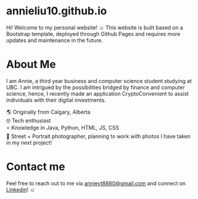 # annieliu10.github.io

Hi! Welcome to my personal website! ☺️ This website is built based on a Bootstrap template, deployed through Github Pages and requires more updates and maintenance in the future.


# About Me
I am Annie, a third year business and computer science student studying at UBC. I am intrigued by the possibilities bridged by finance and computer science, hence, I recently made an application CryptoConvenient to assist individuals with their digital investments. 

🌎 Originally from Calgary, Alberta<br />
🤓 Tech enthusiast<br />
⭐️ Knowledge in Java, Python, HTML, JS, CSS<br />
📸 Street + Portrait photographer, planning to work with photos I have taken in my next project! 


# Contact me
Feel free to reach out to me via annieyt8880@gmail.com and connect on [Linkedin](https://www.linkedin.com/in/annie-liu-055b44195/)! ☺️







